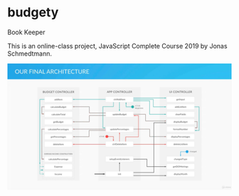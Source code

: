 # budgety
Book Keeper

This is an online-class project, JavaScript Complete Course 2019 by Jonas Schmedtmann.

![layout](./budgety_layout.png)
